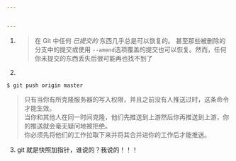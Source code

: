 ```yaml
---


---
```


<ol>
<li>
<blockquote>
<p>在 Git 中任何 <em>已提交的</em> 东西几乎总是可以恢复的。 甚至那些被删除的分支中的提交或使用 <code>--amend</code>选项覆盖的提交也可以恢复。然而，任何你未提交的东西丢失后很可能再也找不到了</p>
</blockquote>
</li>
<li></li>
</ol>
<pre class=" language-console"><code class="prism  language-console">$ git push origin master
</code></pre>
<blockquote>
<p>只有当你有所克隆服务器的写入权限，并且之前没有人推送过时，这条命令才能生效。<br>
当你和其他人在同一时间克隆，他们先推送到上游然后你再推送到上游，你的推送就会毫无疑问地被拒绝。<br>
你必须先将他们的工作拉取下来并将其合并进你的工作后才能推送。</p>
</blockquote>
<ol start="3">
<li>git 就是快照加指针，谁说的？我说的！！！</li>
</ol>

